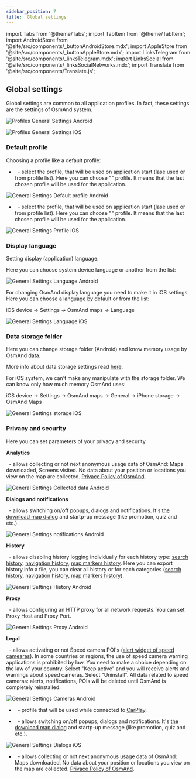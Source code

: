 ```yaml
---
sidebar_position: 7
title:  Global settings
---
```


import Tabs from '@theme/Tabs';
import TabItem from '@theme/TabItem';
import AndroidStore from '@site/src/components/_buttonAndroidStore.mdx';
import AppleStore from '@site/src/components/_buttonAppleStore.mdx';
import LinksTelegram from '@site/src/components/_linksTelegram.mdx';
import LinksSocial from '@site/src/components/_linksSocialNetworks.mdx';
import Translate from '@site/src/components/Translate.js';


## Global settings

Global settings are common to all application profiles. In fact, these settings are the settings of OsmAnd system.

<Tabs groupId="operating-systems">

<TabItem value="android" label="Android">

<Translate android="true" ids="android_button_seq"/> <Translate android="true" ids="shared_string_menu,shared_string_settings,osmand_settings"/>

<p> </p>

![Profiles General Settings Android](@site/static/img/personal/profiles/general_settings_android.png)

</TabItem>

<TabItem value="ios" label="iOS">

<Translate ios="true" ids="ios_button_seq"/> <Translate ios="true" ids="menu,sett_settings,osmand_settings"/>

<p> </p>

![Profiles General Settings iOS](@site/static/img/personal/profiles/general_settings_ios.png)

</TabItem>

</Tabs>

### Default profile

Choosing a profile like a default profile:

<Tabs groupId="operating-systems">

<TabItem value="android" label="Android">

- &nbsp;<Translate android="true" ids="settings_preset"/> - select the profile, that will be used on application start (lase used or from profile list). Here you can choose "<Translate android="true" ids="shared_string_last_used"/>" profile. It means that the last chosen profile will be used for the application.

![General Settings Default profile Android](@site/static/img/personal/profiles/general_settings_default_profile_android.png)

</TabItem>

<TabItem value="ios" label="iOS">

- &nbsp;<Translate ios="true" ids="settings_preset"/> - select the profile, that will be used on application start (lase used or from profile list). Here you can choose "<Translate ios="true" ids="last_used"/>" profile. It means that the last chosen profile will be used for the application.

![General Settings Profile iOS](@site/static/img/personal/profiles/general_settings_profile_ios.png)

</TabItem>

</Tabs>

### Display language

Setting display (application) language: 

<Tabs groupId="operating-systems">

<TabItem value="android" label="Android">

Here you can choose system device language or another from the list:

<Translate android="true" ids="android_button_seq"/> <Translate android="true" ids="shared_string_menu,shared_string_settings,osmand_settings,preferred_locale"/>

<p> </p>

![General Settings Language Android](@site/static/img/personal/profiles/general_settings_language_android.png)

</TabItem>

<TabItem value="ios" label="iOS">

For changing OsmAnd display language you need to make it in iOS settings. Here you can choose a language by default or from the list:

iOS device -> Settings -> OsmAnd maps -> Language

![General Settings Language iOS](@site/static/img/personal/profiles/general_settings_language_ios.png)

</TabItem>

</Tabs>

### Data storage folder

Here you can change storage folder (Android) and know memorу usage by OsmAnd data.

<Tabs groupId="operating-systems">

<TabItem value="android" label="Android">

<Translate android="true" ids="android_button_seq"/> <Translate android="true" ids="shared_string_menu,shared_string_settings,osmand_settings,application_dir"/>

<p> </p>

More info about data storage settings read [here](/docs/documentation/personal/storage#data-storage-folder-android).

</TabItem>

<TabItem value="ios" label="iOS">

For iOS system, we can't make any manipulate with the storage folder. We can know only how much memory OsmAnd uses:

iOS device -> Settings -> OsmAnd maps -> General -> iPhone storage -> OsmAnd Maps 

![General Settings storage iOS](@site/static/img/personal/profiles/general_settings_storage_ios.png)

</TabItem>

</Tabs>

### Privacy and security

Here you can set parameters of your privacy and security

<Tabs groupId="operating-systems">

<TabItem value="android" label="Android">

**Analytics**

&nbsp;<Translate android="true" ids="analytics_pref_title"/> - allows collecting or not next anonymous usage data of OsmAnd: Maps downloaded, Screens visited. No data about your position or locations you view on the map are collected. [Privace Policy of OsmAnd](https://osmand.net/help-online/privacy-policy).

![General Settings Collected data Android](@site/static/img/personal/profiles/general_settings_collected_data_android.png)


**Dialogs and notifications**

&nbsp;<Translate android="true" ids="dialogs_and_notifications_title"/> - allows switching on/off popups, dialogs and notifications. It's [the download map dialog](/docs/documentation/start-with/download-maps#download---map-zoom-in) and startp-up message (like promotion, quiz and etc.).

![General Settings notifications Android](@site/static/img/personal/profiles/general_settings_notifications_android.png)

**History**

&nbsp;<Translate android="true" ids="shared_string_history"/> - allows disabling history logging individually for each history type: [search history](/docs/documentation/search/search-history), [navigation history](/docs/documentation/navigation/route-navigation#history), [map markers history](/docs/documentation/personal/markers#history). Here you can export history info a file, you can clear all history or for each categories ([search history](/docs/documentation/search/search-history), [navigation history](/docs/documentation/navigation/route-navigation#history), [map markers history](/docs/documentation/personal/markers#history)).

![General Settings History Android](@site/static/img/personal/profiles/general_settings_history_android.png)


**Proxy**

&nbsp;<Translate android="true" ids="proxy_pref_title"/> - allows configuring an HTTP proxy for all network requests. You can set Proxy Host and Proxy Port.

![General Settings Proxy Android](@site/static/img/personal/profiles/general_settings_proxy_android.png)

**Legal**

&nbsp;<Translate android="true" ids="uninstall_speed_cameras"/> - allows activating or not Speed camera POI's ([alert widget of speed camearas](/docs/documentation/widgets/nav-widgets#alert-types)). In some countries or regions, the use of speed camera warning applications is prohibited by law. You need to make a choice depending on the law of your country.
Select "Keep active" and you will receive alerts and warnings about speed cameras.
Select "Uninstall". All data related to speed cameras: alerts, notifications, POIs will be deleted until OsmAnd is completely reinstalled.

![General Settings Cameras Android](@site/static/img/personal/profiles/general_settings_cameras_android.png)

</TabItem>

<TabItem value="ios" label="iOS">

- &nbsp;<Translate ios="true" ids="carplay_profile"/> - profile that will be used while connected to [CarPlay](https://support.apple.com/en-gb/HT205634).

- &nbsp;<Translate ios="true" ids="do_not_show_discount"/> - allows switching on/off popups, dialogs and notifications. It's [the download map dialog](/docs/documentation/start-with/download-maps#download---map-zoom-in) and startp-up message (like promotion, quiz and etc.).

![General Settings Dialogs iOS](@site/static/img/personal/profiles/general_settings_dialogs_ios.png)

- &nbsp;<Translate ios="true" ids="send_anonymous_data"/> - allows collecting or not next anonymous usage data of OsmAnd: Maps downloaded. No data about your position or locations you view on the map are collected. [Privace Policy of OsmAnd](https://osmand.net/help-online/privacy-policy).

</TabItem>

</Tabs>

